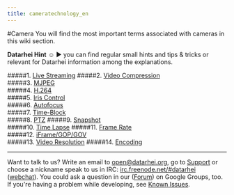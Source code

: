 ```yaml
---
title: cameratechnology_en
---
```

#Camera
You will find the most important terms associated with cameras in this wiki section.  

**Datarhei Hint** ☺ ► you can find regular small hints and tips & tricks or relevant for Datarhei information among the explanations.  

#####1. [Live Streaming](../wiki/livestreaming_en.html) 
#####2. [Video Compression](../wiki/videocompression_en.html)  
#####3. [MJPEG](../wiki/mjpeg_en.html)  
#####4. [H.264](../wiki/h264_en.html)  
#####5. [Iris Control](../wiki/iriscontrol_en.html)  
#####6. [Autofocus](../wiki/autofocus_en.html)  
#####7. [Time-Block](../wiki/timeblock_en.html)  
#####8. [PTZ](../wiki/ptz_en.html)
#####9. [Snapshot](../wiki/snapshot_en.html)  
#####10. [Time Lapse](../wiki/timelapse_en.html) 
#####11. [Frame Rate](../wiki/framerate_en.html)  
#####12. [iFrame/GOP/GOV](../wiki/iframe_en.html)  
#####13. [Video Resolution](../wiki/videoresolution_en.html) 
#####14. [Encoding](../wiki/encoding_en.html)

---
Want to talk to us? Write an email to <a href="mailto:open@datarhei.org?subject=Datarhei/Restreamer">open@datarhei.org</a>, go to [Support](../support.html) or choose a nickname speak to us in IRC: <a href="irc://irc.freenode.net#piwik">irc.freenode.net/#datarhei</a> (<a target= "_blank" href="https://webchat.freenode.net/?channels=datarhei">webchat</a>). You could ask a question in our (<a target= "_blank" href="https://groups.google.com/forum/#!forum/datarhei">Forum</a>) on Google Groups, too. If you're having a problem while developing, see <a target= "_blank" href="https://github.com/datarhei/restreamer/issues">Known Issues</a>.